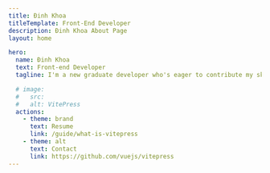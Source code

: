 ```yaml
---
title: Đinh Khoa
titleTemplate: Front-End Developer
description: Đinh Khoa About Page
layout: home

hero:
  name: Đinh Khoa
  text: Front-end Developer
  tagline: I'm a new graduate developer who's eager to contribute my skills and knowledge to the industry. I have experience working in HTML, CSS, Typescript, Tailwind CSS, React.JS, I have also acquired proficiency in  Node.JS, Express, MongoDB.

  # image:
  #   src:
  #   alt: VitePress
  actions:
    - theme: brand
      text: Resume
      link: /guide/what-is-vitepress
    - theme: alt
      text: Contact
      link: https://github.com/vuejs/vitepress
---
```

